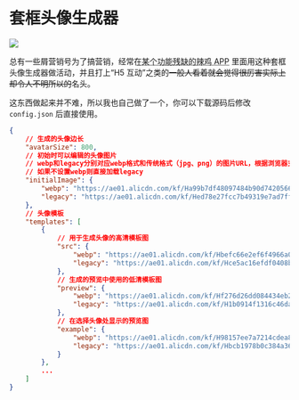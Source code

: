 # 套框头像生成器

![](https://p.pstatp.com/origin/fec00001f85976c6dcc5)

总有一些屑营销号为了搞营销，经常在<abbr title="微信">某个功能残缺的辣鸡 APP</abbr> 里面用这种套框头像生成器做活动，并且打上“H5 互动”之类的~~一般人看着就会觉得很厉害实际上却令人不明所以的~~名头。

这东西做起来并不难，所以我也自己做了一个，你可以下载源码后修改 `config.json` 后直接使用。

```json
{
    // 生成的头像边长
    "avatarSize": 800,
    // 初始时可以编辑的头像图片
    // webp和legacy分别对应webp格式和传统格式（jpg、png）的图片URL，根据浏览器支持情况自动选择
    // 如果不设置webp则直接加载legacy
    "initialImage": {
        "webp": "https://ae01.alicdn.com/kf/Ha99b7df48097484b90d7420566942d5bx.jpg",
        "legacy": "https://ae01.alicdn.com/kf/Hed78e27fcc7b49319e7ad7ff00972a3dU.png"
    },
    // 头像模板
    "templates": [
        {
            // 用于生成头像的高清模板图
            "src": {
                "webp": "https://ae01.alicdn.com/kf/Hbefc66e2ef6f4966a0b8ddc67e736708G.jpg",
                "legacy": "https://ae01.alicdn.com/kf/Hce5ac16efdf0408b964a0237b016ac42s.png"
            },
            // 生成的预览中使用的低清模板图
            "preview": {
                "webp": "https://ae01.alicdn.com/kf/Hf276d26dd084434eb28e30c7c49207a8V.jpg",
                "legacy": "https://ae01.alicdn.com/kf/H1b0914f1316c46da8be7acd2461410dc7.png"
            },
            // 在选择头像处显示的预览图
            "example": {
                "webp": "https://ae01.alicdn.com/kf/H98157ee7a7214cdea88232cd3bdcacbcj.jpg",
                "legacy": "https://ae01.alicdn.com/kf/Hbcb1978b0c384a36b32215d091c8950bw.jpg"
            }
        },
        ...
    ]
}
```
